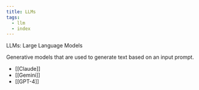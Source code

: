 ```yaml
---
title: LLMs
tags:
  - llm
  - index
---
```

LLMs: Large Language Models

Generative models that are used to generate text based on an input prompt.

- [[Claude]]
- [[Gemini]]
- [[GPT-4]]
